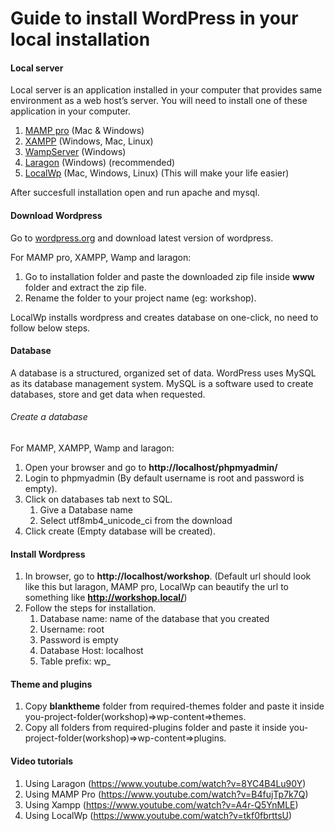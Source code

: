 # Guide to install WordPress in your local installation

#### Local server

Local server is an application installed in your computer that provides same environment as a web host’s server. You will need to install one of these application in your computer.

1. [MAMP pro](https://www.mamp.info/en/windows/) (Mac & Windows)
2. [XAMPP](https://www.apachefriends.org/index.html) (Windows, Mac, Linux)
3. [WampServer](https://www.apachefriends.org/index.html) (Windows)
4. [Laragon](https://laragon.org/) (Windows) (recommended)
5. [LocalWp](https://localwp.com/) (Mac, Windows, Linux) (This will make your life easier)

After succesfull installation open and run apache and mysql.

#### Download Wordpress

Go to [wordpress.org](https://wordpress.org/download/) and download latest version of wordpress.

For MAMP pro, XAMPP, Wamp and laragon:

1. Go to installation folder and paste the downloaded zip file inside **www** folder and extract the zip file.
2. Rename the folder to your project name (eg: workshop).

LocalWp installs wordpress and creates database on one-click, no need to follow below steps.

#### Database

A database is a structured, organized set of data. WordPress uses MySQL as its database management system. MySQL is a software used to create databases, store and get data when requested.

###### Create a database

For MAMP, XAMPP, Wamp and laragon:

1. Open your browser and go to **http://localhost/phpmyadmin/**
2. Login to phpmyadmin (By default username is root and password is empty).
3. Click on databases tab next to SQL.
   1. Give a Database name
   1. Select utf8mb4_unicode_ci from the download
4. Click create (Empty database will be created).

#### Install Wordpress

1. In browser, go to **http://localhost/workshop**. (Default url should look like this but laragon, MAMP pro, LocalWp can beautify the url to something like **http://workshop.local/**)
2. Follow the steps for installation.
   1. Database name: name of the database that you created
   2. Username: root
   3. Password is empty
   4. Database Host: localhost
   5. Table prefix: wp\_

#### Theme and plugins

1. Copy **blanktheme** folder from required-themes folder and paste it inside you-project-folder(workshop)=>wp-content=>themes.
2. Copy all folders from required-plugins folder and paste it inside you-project-folder(workshop)=>wp-content=>plugins.

#### Video tutorials

1. Using Laragon (https://www.youtube.com/watch?v=8YC4B4Lu90Y)
2. Using MAMP Pro (https://www.youtube.com/watch?v=B4fujTp7k7Q)
3. Using Xampp (https://www.youtube.com/watch?v=A4r-Q5YnMLE)
4. Using LocalWp (https://www.youtube.com/watch?v=tkf0fbrttsU)
